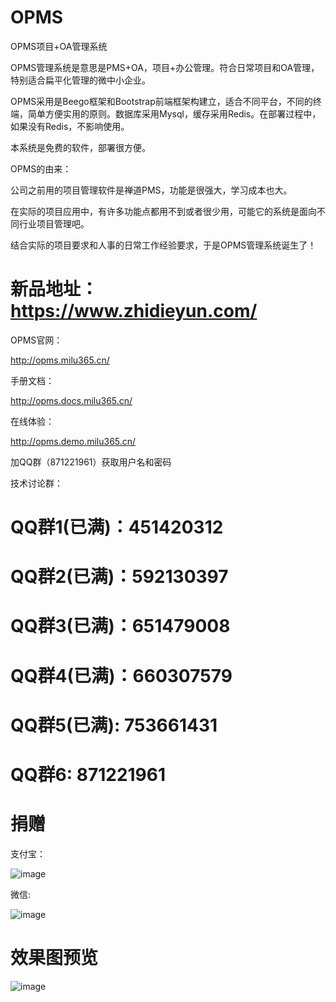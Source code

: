 # OPMS
OPMS项目+OA管理系统

OPMS管理系统是意思是PMS+OA，项目+办公管理。符合日常项目和OA管理，特别适合扁平化管理的微中小企业。

OPMS采用是Beego框架和Bootstrap前端框架构建立，适合不同平台，不同的终端，简单方便实用的原则。数据库采用Mysql，缓存采用Redis。在部署过程中，如果没有Redis，不影响使用。

本系统是免费的软件，部署很方便。

OPMS的由来：

公司之前用的项目管理软件是禅道PMS，功能是很强大，学习成本也大。

在实际的项目应用中，有许多功能点都用不到或者很少用，可能它的系统是面向不同行业项目管理吧。

结合实际的项目要求和人事的日常工作经验要求，于是OPMS管理系统诞生了！

# 新品地址：https://www.zhidieyun.com/

OPMS官网：

http://opms.milu365.cn/

手册文档：

http://opms.docs.milu365.cn/

在线体验：

http://opms.demo.milu365.cn/

加QQ群（871221961）获取用户名和密码

技术讨论群：

# QQ群1(已满)：451420312 
# QQ群2(已满)：592130397 
# QQ群3(已满)：651479008
# QQ群4(已满)：660307579
# QQ群5(已满): 753661431 
# QQ群6: 871221961

# 捐赠
支付宝：

![image](https://github.com/lock-upme/OPMS/blob/master/static/img/qrcode_alipay.png)

微信:

![image](https://github.com/lock-upme/OPMS/blob/master/static/img/qrcode_wechat.png)

# 效果图预览

![image](https://github.com/lock-upme/OPMS/blob/master/static/img/opms-view.png)
